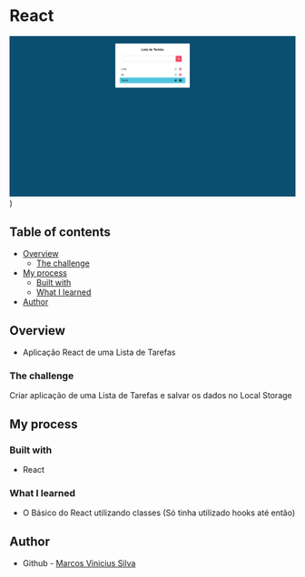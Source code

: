 # React

![React Image](../imgs/react.PNG))

## Table of contents

- [Overview](#overview)
  - [The challenge](#the-challenge)
- [My process](#my-process)
  - [Built with](#built-with)
  - [What I learned](#what-i-learned)
- [Author](#author)

## Overview

- Aplicação React de uma Lista de Tarefas

### The challenge

Criar aplicação de uma Lista de Tarefas e salvar os dados no Local Storage

## My process

### Built with

- React

### What I learned

- O Básico do React utilizando classes (Só tinha utilizado hooks até então)

## Author

- Github - [Marcos Vinicius Silva](https://github.com/SenhorOver)
